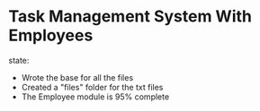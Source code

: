 # Task Management System With Employees

state:
- Wrote the base for all the files
- Created a "files" folder for the txt files
- The Employee module is 95% complete
